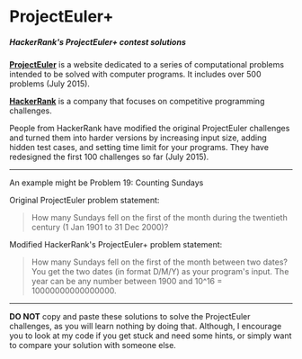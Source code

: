 # ProjectEuler+
##### HackerRank's ProjectEuler+ contest solutions

[**ProjectEuler**](projecteuler.net) is a website dedicated to a series of computational problems intended to be solved with computer programs. It includes over 500 problems (July 2015).

[**HackerRank**](hackerrank.com) is a company that focuses on competitive programming challenges. 

People from HackerRank have modified the original ProjectEuler challenges and turned them into harder versions by increasing input size, adding hidden test cases, and setting time limit for your programs. They have redesigned the first 100 challenges so far (July 2015).
***
An example might be Problem 19: Counting Sundays

Original ProjectEuler problem statement: 
> How many Sundays fell on the first of the month during the twentieth century (1 Jan 1901 to 31 Dec 2000)?

Modified HackerRank's ProjectEuler+ problem statement: 
> How many Sundays fell on the first of the month between two dates? You get the two dates (in format D/M/Y) as your program's input. The year can be any number between 1900 and 10^16 = 10000000000000000.
***

**DO NOT** copy and paste these solutions to solve the ProjectEuler challenges, as you will learn nothing by doing that. Although, I encourage you to look at my code if you get stuck and need some hints, or simply want to compare your solution with someone else.
